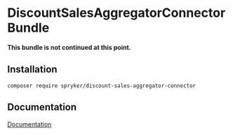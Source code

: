 # DiscountSalesAggregatorConnector Bundle

**This bundle is not continued at this point.**

## Installation

```
composer require spryker/discount-sales-aggregator-connector
```

## Documentation

[Documentation](https://spryker.github.io)

